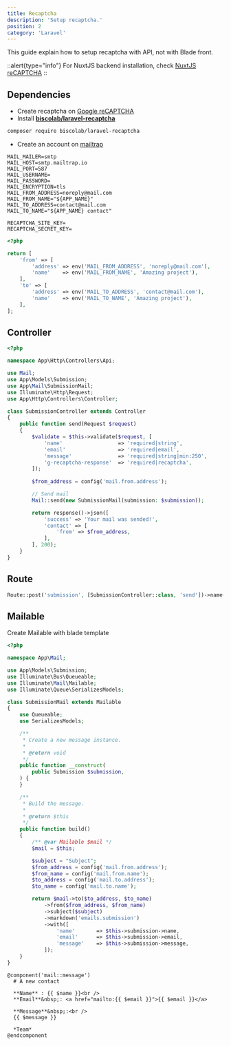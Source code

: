 ```yaml
---
title: Recaptcha
description: 'Setup recaptcha.'
position: 2
category: 'Laravel'
---
```


This guide explain how to setup recaptcha with API, not with Blade front.

::alert{type="info"}
For NuxtJS backend installation, check [NuxtJS reCAPTCHA](/documentation/development/frameworks/nuxtjs/recaptcha)
::

## Dependencies

- Create recaptcha on [Google reCAPTCHA](https://www.google.com/recaptcha/admin)
- Install [**biscolab/laravel-recaptcha**](https://github.com/biscolab/laravel-recaptcha)

```bash
composer require biscolab/laravel-recaptcha
```

- Create an account on [mailtrap](https://mailtrap.io)

```dotenv [.env]
MAIL_MAILER=smtp
MAIL_HOST=smtp.mailtrap.io
MAIL_PORT=587
MAIL_USERNAME=
MAIL_PASSWORD=
MAIL_ENCRYPTION=tls
MAIL_FROM_ADDRESS=noreply@mail.com
MAIL_FROM_NAME="${APP_NAME}"
MAIL_TO_ADDRESS=contact@mail.com
MAIL_TO_NAME="${APP_NAME} contact"

RECAPTCHA_SITE_KEY=
RECAPTCHA_SECRET_KEY=
```

```php [config/mail.php]
<?php

return [
    'from' => [
        'address' => env('MAIL_FROM_ADDRESS', 'noreply@mail.com'),
        'name'    => env('MAIL_FROM_NAME', 'Amazing project'),
    ],
    'to' => [
        'address' => env('MAIL_TO_ADDRESS', 'contact@mail.com'),
        'name'    => env('MAIL_TO_NAME', 'Amazing project'),
    ],
];
```

## Controller

```php [app/Http/Controllers/Api/SubmissionController.php]
<?php

namespace App\Http\Controllers\Api;

use Mail;
use App\Models\Submission;
use App\Mail\SubmissionMail;
use Illuminate\Http\Request;
use App\Http\Controllers\Controller;

class SubmissionController extends Controller
{
    public function send(Request $request)
    {
        $validate = $this->validate($request, [
            'name'                  => 'required|string',
            'email'                 => 'required|email',
            'message'               => 'required|string|min:250',
            'g-recaptcha-response'  => 'required|recaptcha',
        ]);
        
        $from_address = config('mail.from.address');

        // Send mail
        Mail::send(new SubmissionMail(submission: $submission));

        return response()->json([
            'success' => 'Your mail was sended!',
            'contact' => [
                'from' => $from_address,
            ],
        ], 200);
    }
}
```

## Route

```php [routes/api.php]
Route::post('submission', [SubmissionController::class, 'send'])->name('api.submission.send');
```

## Mailable

Create Mailable with blade template

```php [app/Mail/SubmissionMail.php]
<?php

namespace App\Mail;

use App\Models\Submission;
use Illuminate\Bus\Queueable;
use Illuminate\Mail\Mailable;
use Illuminate\Queue\SerializesModels;

class SubmissionMail extends Mailable
{
    use Queueable;
    use SerializesModels;

    /**
     * Create a new message instance.
     *
     * @return void
     */
    public function __construct(
        public Submission $submission,
    ) {
    }

    /**
     * Build the message.
     *
     * @return $this
     */
    public function build()
    {
        /** @var Mailable $mail */
        $mail = $this;

        $subject = "Subject";
        $from_address = config('mail.from.address');
        $from_name = config('mail.from.name');
        $to_address = config('mail.to.address');
        $to_name = config('mail.to.name');

        return $mail->to($to_address, $to_name)
            ->from($from_address, $from_name)
            ->subject($subject)
            ->markdown('emails.submission')
            ->with([
                'name'       => $this->submission->name,
                'email'      => $this->submission->email,
                'message'    => $this->submission->message,
            ]);
    }
}
```

```blade [resources/views/emails/submission.blade.php]
@component('mail::message')
  # A new contact

  **Name** : {{ $name }}<br />
  **Email**&nbsp;: <a href="mailto:{{ $email }}">{{ $email }}</a>

  **Message**&nbsp;:<br />
  {{ $message }}

  *Team*
@endcomponent
```
